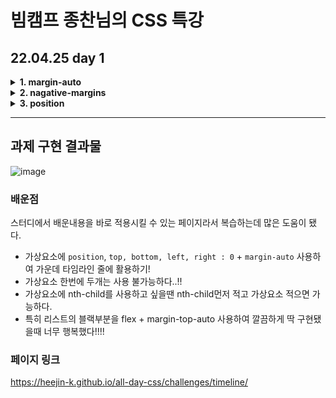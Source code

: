 # 빔캠프 종찬님의 CSS 특강

## 22.04.25 day 1

<details>
<summary><b>1. margin-auto</b></summary>
<div markdown="1">

- top, bottom, right, left 와 함꼐 사용하기

  - `right : 0 , left : 0`을 하면 요소가 차지하는 공간이 좌우로 쭉 늘어난다.
  - `bottom : 0 , top : 0` 역시 위 아래로 쭉 늘어난다.
  - 네가지를 전부 해주면 요소가 부모요소 전체를 차지하게 되는데, 여기서 `margin : auto`를 주게되면 가운데 정렬이 된다.

- flex와 함꼐 사용하기
  - flex로 가운데 정렬 한 상태에서 `margin-top : auto , margin-bottom : auto`을 주게 되면 사용 가능한 공간이 해당 요소에게 할당되어진다.

![image](https://user-images.githubusercontent.com/54096506/165565045-c9a1ca76-6745-49b9-af5b-5646fc4a3278.png)

</details>

<details>
<summary><b>2. nagative-margins</b></summary>
<div markdown="1">

![image](https://user-images.githubusercontent.com/54096506/165561981-d2b22f44-c1cc-448b-aa6b-79e5f04bbd40.png)

왼쪽의 피카츄 이미지에 margin : -200px을 주었더니 부모요소를 뚫고 올라가 입체적으로 표현되었다.

</details>

<details>
<summary><b>3. position</b></summary>
<div markdown="1">

![image](https://user-images.githubusercontent.com/54096506/165566736-367befbd-9e4b-4b86-bbc0-b3d0078c765c.png)

- absolute(보통 자식에게 준다)와 relative(부모)를 사용하여 요소의 위치를 조정할 수 있다.
- 꼭 absolute - relative 관계가 아니어도 가능하다 (ex absolute-absolute)
- 연결할 요소가 없으면 뷰포트가 기준이 된다.
</details>

---

## 과제 구현 결과물

![image](https://user-images.githubusercontent.com/54096506/165576869-1aeb8de5-3199-47a8-b096-1b49e7359c31.png)

### 배운점

스터디에서 배운내용을 바로 적용시킬 수 있는 페이지라서 복습하는데 많은 도움이 됐다.

- 가상요소에 `position`, `top, bottom, left, right : 0` + `margin-auto` 사용하여 가운데 타임라인 줄에 활용하기!
- 가상요소 한번에 두개는 사용 불가능하다..!!
- 가상요소에 nth-child를 사용하고 싶을땐 nth-child먼저 적고 가상요소 적으면 가능하다.
- 특히 리스트의 블랙부분을 flex + margin-top-auto 사용하여 깔끔하게 딱 구현됐을때 너무 행복했다!!!!

### 페이지 링크

https://heejin-k.github.io/all-day-css/challenges/timeline/
